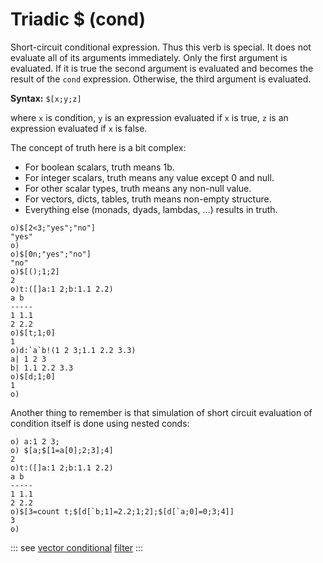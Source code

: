 # Triadic $ (cond)

Short-circuit conditional expression. Thus this verb is special. It does not evaluate all of its arguments immediately.
Only the first argument is evaluated. If it is true the second argument is evaluated and becomes the result of the `cond` expression. Otherwise, the third argument is evaluated.

**Syntax:** ```$[x;y;z]```

where `x` is condition, `y` is an expression evaluated if `x` is true, `z` is an expression evaluated if `x` is false.

The concept of truth here is a bit complex:

* For boolean scalars, truth means 1b.
* For integer scalars, truth means any value except 0 and null.
* For other scalar types, truth means any non-null value.
* For vectors, dicts, tables, truth means non-empty structure.
* Everything else (monads, dyads, lambdas, ...) results in truth.

```o
o)$[2<3;"yes";"no"]
"yes"
o)
o)$[0n;"yes";"no"]
"no"
o)$[();1;2]
2
o)t:([]a:1 2;b:1.1 2.2)
a b
-----
1 1.1
2 2.2
o)$[t;1;0]
1
o)d:`a`b!(1 2 3;1.1 2.2 3.3)
a| 1 2 3
b| 1.1 2.2 3.3
o)$[d;1;0]
1
o)
```

Another thing to remember is that simulation of short circuit evaluation of condition itself is done using nested conds:
```o
o) a:1 2 3;
o) $[a;$[1=a[0];2;3];4]
2
o)t:([]a:1 2;b:1.1 2.2)
a b
-----
1 1.1
2 2.2
o)$[3=count t;$[d[`b;1]=2.2;1;2];$[d[`a;0]=0;3;4]]
3
o)
```

::: see
[vector conditional](/verbs/conditional/vcond.md)
[filter](/verbs/other/filter.md)
:::
